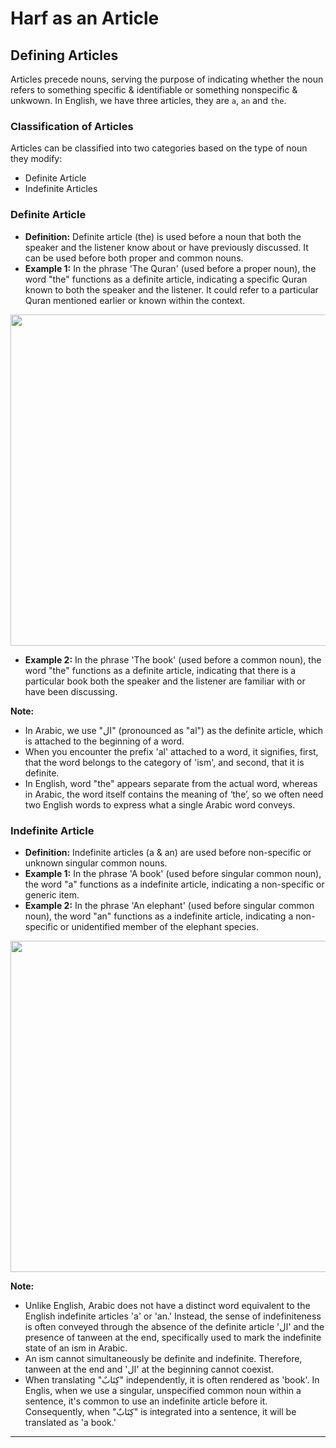# Harf as an Article

## Defining Articles
Articles precede nouns, serving the purpose of indicating whether the noun refers to something specific & identifiable or something nonspecific & unkwown. In English, we have three articles, they are `a`, `an` and `the`.

### Classification of Articles 
Articles can be classified into two categories based on the type of noun they modify:
- Definite Article
- Indefinite Articles

### Definite Article
- **Definition:** Definite article (the) is used before a noun that both the speaker and the listener know about or have previously discussed. It can be used before both proper and common nouns.
- **Example 1:** In the phrase 'The Quran' (used before a proper noun), the word "the" functions as a definite article, indicating a specific Quran known to both the speaker and the listener. It could refer to a particular Quran mentioned earlier or known within the context.

<p align="center">
  <img src="https://github.com/mdfnam/QnA/assets/156814846/76459adf-9a5d-4269-b63e-27469bd18205" width="530">
</p>

- **Example 2:** In the phrase 'The book' (used before a common noun), the word "the" functions as a definite article, indicating that there is a particular book both the speaker and the listener are familiar with or have been discussing.

**Note:** 
- In Arabic, we use "ال" (pronounced as "al") as the definite article, which is attached to the beginning of a word.
- When you encounter the prefix 'al' attached to a word, it signifies, first, that the word belongs to the category of 'ism', and second, that it is definite.
- In English, word "the" appears separate from the actual word, whereas in Arabic, the word itself contains the meaning of ‘the’, so we often need two English words to express what a single Arabic word conveys.


### Indefinite Article
- **Definition:** Indefinite articles (a & an) are used before non-specific or unknown singular common nouns.
- **Example 1:** In the phrase 'A book' (used before singular common noun), the word "a" functions as a indefinite article, indicating a non-specific or generic item.
- **Example 2:** In the phrase 'An elephant' (used before singular common noun), the word "an" functions as a indefinite article, indicating a non-specific or unidentified member of the elephant species.

<p align="center">
  <img src="https://github.com/mdfnam/QnA/assets/156814846/63ac679b-a1a9-41cc-bfb8-cb389065c89e" width="530">
</p>

**Note:**
- Unlike English, Arabic does not have a distinct word equivalent to the English indefinite articles 'a' or 'an.' Instead, the sense of indefiniteness is often conveyed through the absence of the definite article 'ال' and the presence of tanween at the end, specifically used to mark the indefinite state of an ism in Arabic.
- An ism cannot simultaneously be definite and indefinite. Therefore, tanween at the end and 'ال' at the beginning cannot coexist.
- When translating "كِتَابٌ" independently, it is often rendered as 'book'. In Englis, when we use a singular, unspecified common noun within a sentence, it's common to use an indefinite article before it. Consequently, when "كِتَابٌ" is integrated into a sentence, it will be translated as 'a book.'

---
